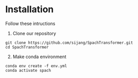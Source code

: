 # Installation


Follow these intructions

1. Clone our repository
```
git clone https://github.com/sijang/SpachTransformer.git
cd SpachTransformer
```

2. Make conda environment
```
conda env create -f env.yml
conda activate spach
```

